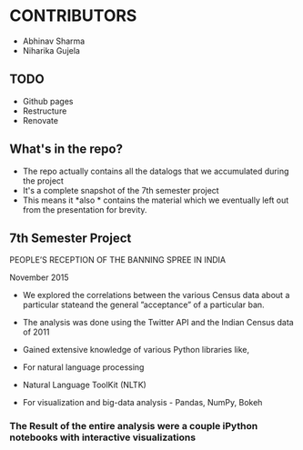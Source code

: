 # CONTRIBUTORS

- Abhinav Sharma
- Niharika Gujela


## TODO

- Github pages
- Restructure
- Renovate


## What's in the repo?

- The repo actually contains all the datalogs that we accumulated during the project
- It's a complete snapshot of the 7th semester project
- This means it *also * contains the material which we eventually left out from the presentation for brevity.

## 7th Semester Project

PEOPLE’S RECEPTION OF THE BANNING SPREE IN INDIA

November 2015

* We explored the correlations between the various Census data about a particular stateand the general ”acceptance” of a particular ban.

* The analysis was done using the Twitter API and the Indian Census data of 2011

* Gained extensive knowledge of various Python libraries like,

- For natural language processing 

- Natural Language ToolKit (NLTK)

- For visualization and big-data analysis - Pandas, NumPy, Bokeh

### The Result of the entire analysis were a couple iPython notebooks with interactive visualizations
